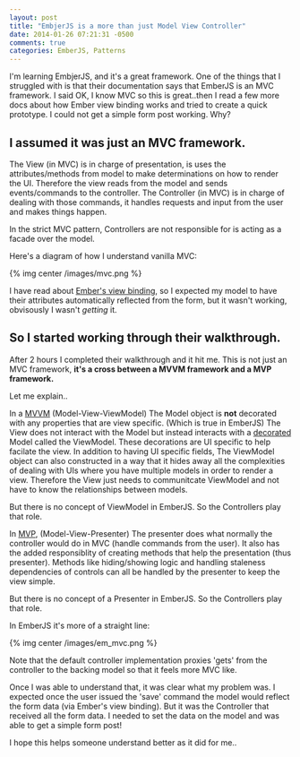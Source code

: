 ```yaml
---
layout: post
title: "EmbjerJS is a more than just Model View Controller"
date: 2014-01-26 07:21:31 -0500
comments: true
categories: EmberJS, Patterns
---
```


I'm learning EmbjerJS, and it's a great framework. One of the things that I struggled with is that their documentation says that EmberJS is an MVC framework.
I said OK, I know MVC so this is great..then I read a few more docs about how Ember view binding works and tried to create a quick prototype. 
I could not get a simple form post working. Why?

## I assumed it was just an MVC framework.

The View (in MVC) is in charge of presentation, is uses the attributes/methods from model to make determinations on how to render the UI. 
Therefore the view reads from the model and sends events/commands to the controller. 
The Controller (in MVC) is in charge of dealing with those commands, it handles requests and input from the user and makes things happen.

In the strict MVC pattern, Controllers are not responsible for is acting as a facade over the model. 

Here's a diagram of how I understand vanilla MVC:

{% img center /images/mvc.png %}

I have read about [Ember's view binding](http://emberjs.com/guides/templates/binding-element-attributes/), so I expected my model to have their attributes automatically reflected from the form, but it wasn't working, obvisously I wasn't _getting_ it.

## So I started working through their walkthrough.

After 2 hours I completed their walkthrough and it hit me. This is not just an MVC framework,
**it's a cross between a MVVM framework and a MVP framework.**

Let me explain..

In a [MVVM](http://en.wikipedia.org/wiki/Model_View_ViewModel) (Model-View-ViewModel) The Model object is **not** decorated with any properties that are view specific. (Which is true in EmberJS)
The View does not interact with the Model but instead interacts with a [decorated](http://en.wikipedia.org/wiki/Decorator_pattern) Model called the ViewModel.
These decorations are UI specific to help facilate the view.
In addition to having UI specific fields, The ViewModel object can also constructed in a way that it hides away all the complexities of dealing with UIs where you have multiple models in order to render a view.
Therefore the View just needs to communitcate ViewModel and not have to know the relationships between models. 

But there is no concept of ViewModel in EmberJS. So the Controllers play that role.

In [MVP](http://en.wikipedia.org/wiki/Model%E2%80%93view%E2%80%93presenter), (Model-View-Presenter) The presenter does what normally the controller would do in MVC (handle commands from the user). 
It also has the added responsiblity of creating methods that help the presentation (thus presenter).
Methods like hiding/showing logic and handling staleness dependencies of controls can all be handled by the presenter to keep the view simple. 

But there is no concept of a Presenter in EmberJS. So the Controllers play that role.


In EmberJS it's more of a straight line:

{% img center /images/em_mvc.png %}

Note that the default controller implementation proxies 'gets' from the controller to the backing model so that it feels more MVC like.

Once I was able to understand that, it was clear what my problem was. I expected once the user issued the 'save' command the model would reflect the form data (via Ember's view binding). 
But it was the Controller that received all the form data. I needed to set the data on the model and was able to get a simple form post!

I hope this helps someone understand better as it did for me.. 

